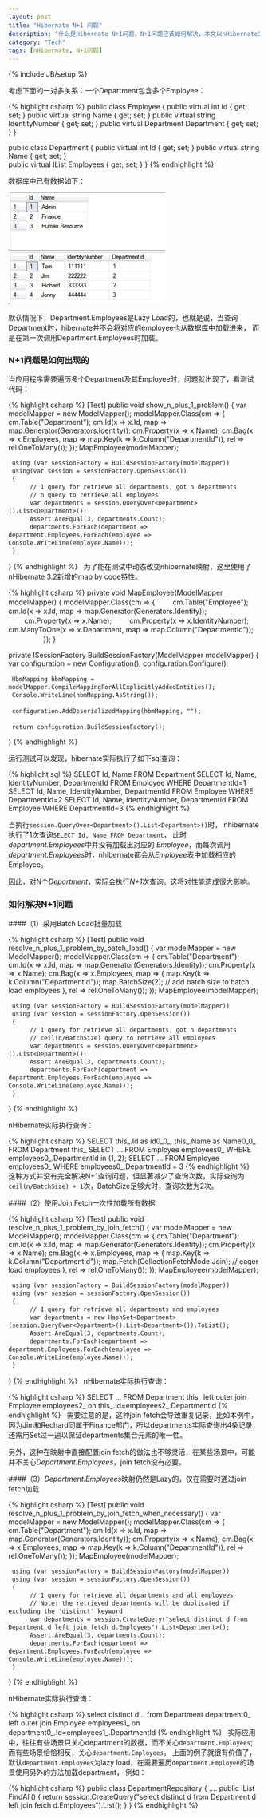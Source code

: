 ```yaml
---
layout: post
title: "Hibernate N+1 问题"
description: "什么是Hibernate N+1问题，N+1问题应该如何解决，本文以nHibernate为例说明。"
category: "Tech"
tags: [nHibernate, N+1问题]
---
```

{% include JB/setup %}

考虑下面的一对多关系：一个Department包含多个Employee：

{% highlight csharp %}
public class Employee
{
	public virtual int Id { get; set; }
	public virtual string Name { get; set; }
	public virtual string IdentityNumber { get; set; }
	public virtual Department Department { get; set; }
}

public class Department
{
	public virtual int Id { get; set; }
	public virtual string Name { get; set; }     
	public virtual IList<Employee> Employees { get; set; }
}
{% endhighlight %}

数据库中已有数据如下：

![nhibernate_n_1_db_data](/assets/image/posts/nhibernate_n_1_db_data.jpg)

默认情况下，Department.Employees是Lazy Load的，也就是说，当查询Department时，hibernate并不会将对应的employee也从数据库中加载进来，
而是在第一次调用Department.Employees时加载。

### N+1问题是如何出现的

当应用程序需要遍历多个Department及其Employee时，问题就出现了，看测试代码：

{% highlight csharp %}
[Test]
public void show_n_plus_1_problem()
{
     var modelMapper = new ModelMapper();
     modelMapper.Class<Department>(cm =>
     {
          cm.Table("Department");
          cm.Id(x => x.Id, map => map.Generator(Generators.Identity));
          cm.Property(x => x.Name);
          cm.Bag(x => x.Employees, map => map.Key(k => k.Column("DepartmentId")), rel => rel.OneToMany());
     });
     MapEmployee(modelMapper);

     using (var sessionFactory = BuildSessionFactory(modelMapper))
     using(var session = sessionFactory.OpenSession())
     {
          // 1 query for retrieve all departments, got n departments
          // n query to retrieve all employees
          var departments = session.QueryOver<Department>().List<Department>();
          Assert.AreEqual(3, departments.Count);
          departments.ForEach(department => department.Employees.ForEach(employee => Console.WriteLine(employee.Name)));
     }
}
{% endhighlight %}
 
为了能在测试中动态改变nhibernate映射，这里使用了nHibernate 3.2新增的map by code特性。

{% highlight csharp %}
private void MapEmployee(ModelMapper modelMapper)
{
     modelMapper.Class<Employee>(cm =>
         {
          　　 cm.Table("Employee");
              cm.Id(x => x.Id, map => map.Generator(Generators.Identity));
          　　 cm.Property(x => x.Name);
          　　 cm.Property(x => x.IdentityNumber);
              cm.ManyToOne(x => x.Department, map => map.Column("DepartmentId"));
　　　　　});
}

private ISessionFactory BuildSessionFactory(ModelMapper modelMapper)
{
     var configuration = new Configuration();
     configuration.Configure();

     HbmMapping hbmMapping = modelMapper.CompileMappingForAllExplicitlyAddedEntities();
     Console.WriteLine(hbmMapping.AsString());

     configuration.AddDeserializedMapping(hbmMapping, "");

     return configuration.BuildSessionFactory();
}
{% endhighlight %}

运行测试可以发现，hibernate实际执行了如下sql查询：

{% highlight sql %}
SELECT Id, Name FROM Department
SELECT Id, Name, IdentityNumber, DepartmentId FROM Employee WHERE DepartmentId=1
SELECT Id, Name, IdentityNumber, DepartmentId FROM Employee WHERE DepartmentId=2
SELECT Id, Name, IdentityNumber, DepartmentId FROM Employee WHERE DepartmentId=3
{% endhighlight %}

当执行`session.QueryOver<Department>().List<Department>()`时， nhibernate执行了1次查询`SELECT Id, Name FROM Department`，
此时*department.Employees*中并没有加载出对应的 *Employee*，而每次调用*department.Employees*时，nhibernate都会从*Employee*表中加载相应的Employee。

因此，对N个*Department*，实际会执行*N+1*次查询。这将对性能造成很大影响。

### 如何解决N+1问题

####（1）采用Batch Load批量加载

{% highlight csharp %}
[Test]
public void resolve_n_plus_1_problem_by_batch_load()
{
     var modelMapper = new ModelMapper();
     modelMapper.Class<Department>(cm =>
     {
          cm.Table("Department");
          cm.Id(x => x.Id, map => map.Generator(Generators.Identity));
          cm.Property(x => x.Name);
          cm.Bag(x => x.Employees, map =>
          {
               map.Key(k => k.Column("DepartmentId"));
               map.BatchSize(2); // add batch size to batch load employees
          }, rel => rel.OneToMany());
     });
     MapEmployee(modelMapper);

     using (var sessionFactory = BuildSessionFactory(modelMapper))
     using (var session = sessionFactory.OpenSession())
     {
          // 1 query for retrieve all departments, got n departments
          // ceil(n/BatchSize) query to retrieve all employees
          var departments = session.QueryOver<Department>().List<Department>();
          Assert.AreEqual(3, departments.Count);
          departments.ForEach(department => department.Employees.ForEach(employee => Console.WriteLine(employee.Name)));
     }
}
{% endhighlight %}

nHibernate实际执行查询：

{% highlight csharp %}
SELECT this_.Id as Id0_0_, this_.Name as Name0_0_ FROM Department this_
SELECT ... FROM Employee employees0_ WHERE employees0_.DepartmentId in (1, 2);
SELECT ... FROM Employee employees0_ WHERE employees0_.DepartmentId = 3 
{% endhighlight %}
 
这种方式并没有完全解决N+1查询问题，但显著减少了查询次数，实际查询为`ceil(n/BatchSize) + 1`次，BatchSize足够大时，查询次数为2次。

####（2）使用Join Fetch一次性加载所有数据

{% highlight csharp %}
[Test]
public void resolve_n_plus_1_problem_by_join_fetch()
{
     var modelMapper = new ModelMapper();
     modelMapper.Class<Department>(cm =>
     {
          cm.Table("Department");
          cm.Id(x => x.Id, map => map.Generator(Generators.Identity));
          cm.Property(x => x.Name);
          cm.Bag(x => x.Employees, map =>
          {
               map.Key(k => k.Column("DepartmentId"));
               map.Fetch(CollectionFetchMode.Join); // eager load employees
          }, rel => rel.OneToMany());
     });
     MapEmployee(modelMapper);

     using (var sessionFactory = BuildSessionFactory(modelMapper))
     using (var session = sessionFactory.OpenSession())
     {
          // 1 query for retrieve all departments and employees
          var departments = new HashSet<Department>(session.QueryOver<Department>().List<Department>()).ToList();
          Assert.AreEqual(3, departments.Count);
          departments.ForEach(department => department.Employees.ForEach(employee => Console.WriteLine(employee.Name)));
     }
}
{% endhighlight %}
 
nHibernate实际执行查询：

{% highlight csharp %}
SELECT ... FROM Department this_ left outer join Employee employees2_ on this_.Id=employees2_.DepartmentId
{% endhighlight %}
 
需要注意的是，这种join fetch会导致重复记录，比如本例中，因为Jim和Rechard同属于Finance部门，所以departments实际查询出4条记录，
还需用Set过一遍以保证departments集合元素的唯一性。

另外，这种在映射中直接配置join fetch的做法也不够灵活，在某些场景中，可能并不关心*Department.Employees*，join fetch没有必要。

####（3）*Department.Employees*映射仍然是Lazy的，仅在需要时通过join fetch加载

{% highlight csharp %}
[Test]
public void resolve_n_plus_1_problem_by_join_fetch_when_necessary()
{
     var modelMapper = new ModelMapper();
     modelMapper.Class<Department>(cm =>
     {
          cm.Table("Department");
          cm.Id(x => x.Id, map => map.Generator(Generators.Identity));
          cm.Property(x => x.Name);
          cm.Bag(x => x.Employees, map => map.Key(k => k.Column("DepartmentId")), rel => rel.OneToMany());
     });
     MapEmployee(modelMapper);

     using (var sessionFactory = BuildSessionFactory(modelMapper))
     using (var session = sessionFactory.OpenSession())
     {
          // 1 query for retrieve all departments and all employees
          // Note: the retrieved departments will be duplicated if excluding the 'distinct' keyword
          var departments = session.CreateQuery("select distinct d from Department d left join fetch d.Employees").List<Department>();
          Assert.AreEqual(3, departments.Count);
          departments.ForEach(department => department.Employees.ForEach(employee => Console.WriteLine(employee.Name)));
     }
}
{% endhighlight %}

nHibernate实际执行查询：

{% highlight csharp %}
select distinct d... from Department department0_ left outer join Employee employees1_ on department0_.Id=employees1_.DepartmentId
{% endhighlight %}
 
实际应用中，往往有些场景只关心department的数据，而不关心`department.Employees`; 而有些场景恰恰相反，关心`department.Employees`。
上面的例子就很有价值了，默认`department.Employees`为lazy load，在需要遍历`department.Employee`的场景使用另外的方法加载department，
例如：

{% highlight csharp %}
public class DepartmentRepository 
{
    ....
    public IList<Department> FindAll()
    {
        return session.CreateQuery("select distinct d from Department d left join fetch d.Employees").List<Department>();
    }
}
{% endhighlight %}
